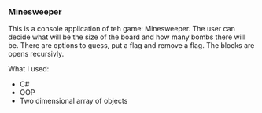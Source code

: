 ### Minesweeper

This is a console application of teh game: Minesweeper.
The user can decide what will be the size of the board and how many bombs there will be.
There are options to guess, put a flag and remove a flag. The blocks are opens recursivly.


What I used:
- C#
- OOP
- Two dimensional array of objects